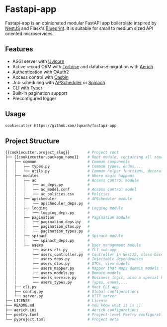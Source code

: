 # Fastapi-app

Fastapi-app is an opinionated modular FastAPI app boilerplate inspired by [NestJS](https://nestjs.com) and Flask's [Blueprint](https://flask.palletsprojects.com/blueprints). It is suitable for small to medium sized API oriented microservices.

## Features

- ASGI server with [Uvicorn](https://github.com/encode/uvicorn)
- Active record ORM with [Tortoise](https://github.com/tortoise/tortoise-orm) and database migration with [Aerich](https://github.com/tortoise/aerich)
- Authentication with OAuth2
- Access control with [Casbin](https://github.com/casbin/pycasbin)
- Job scheduling with [APScheduler](https://github.com/agronholm/apscheduler) or [Spinach](https://github.com/NicolasLM/spinach)
- CLI with [Typer](https://github.com/tiangolo/typer)
- Built-in pagination support
- Preconfigured logger

## Usage

```sh
cookiecutter https://github.com/lqmanh/fastapi-app
```

## Project Structure

```sh
{{cookiecutter.project_slug}}        # Project root
├── {{cookiecutter.package_name}}    # Root module, containing all source code
│   ├── common                       # Common components
│   │   ├── types.py                 # Common types, enums,...
│   │   └── utils.py                 # Common helper functions, decorators,...
│   ├── modules                      # Where magic happens
│   │   ├── ac                       # Access control module
│   │   │   ├── ac_deps.py           #
│   │   │   ├── ac_model.conf        # Access control model
│   │   │   └── ac_policies.csv      # Policies
│   │   ├── apscheduler              # APScheduler module
│   │   │   └── apscheduler_deps.py  #
│   │   ├── logging                  # Logging module
│   │   │   └── logging_deps.py      #
│   │   ├── pagination               # Pagination module
│   │   │   ├── pagination_deps.py   #
│   │   │   ├── pagination_dtos.py   #
│   │   │   └── pagination_types.py  #
│   │   ├── spinach                  # Spinach module
│   │   │   └── spinach_deps.py      #
│   │   └── users                    # User management module
│   │       ├── users_cli.py         # CLI sub-app
│   │       ├── users_controller.py  # Controller in NestJS, class-based view in Django
│   │       ├── users_deps.py        # Injectable dependencies
│   │       ├── users_dtos.py        # DTOs, view models
│   │       ├── users_mapper.py      # Mapper that maps domain models to DTOs
│   │       ├── users_models.py      # Domain models
│   │       ├── users_service.py     # Business logic, also a special kind of dependencies
│   │       └── users_types.py       # Types, enums,...
│   ├── cli.py                       # Root CLI app
│   ├── config.py                    # Global configurations
│   └── server.py                    # HTTP server
├── LICENSE                          # License
├── README.md                        # You know what it is ;)
├── aerich.ini                       # Aerich configurations
├── poetry.toml                      # Project-level Poetry configurations
└── pyproject.toml                   # Project meta
```
